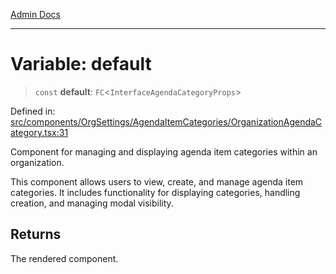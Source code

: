 [Admin Docs](/)

***

# Variable: default

> `const` **default**: `FC`\<`InterfaceAgendaCategoryProps`\>

Defined in: [src/components/OrgSettings/AgendaItemCategories/OrganizationAgendaCategory.tsx:31](https://github.com/PalisadoesFoundation/talawa-admin/blob/main/src/components/OrgSettings/AgendaItemCategories/OrganizationAgendaCategory.tsx#L31)

Component for managing and displaying agenda item categories within an organization.

This component allows users to view, create, and manage agenda item categories. It includes functionality for displaying categories, handling creation, and managing modal visibility.

## Returns

The rendered component.
